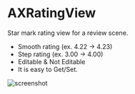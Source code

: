 AXRatingView
============

Star mark rating view for a review scene.
- Smooth rating (ex. 4.22 -> 4.23)
- Step rating (ex. 3.00 -> 4.00)
- Editable & Not Editable
- It is easy to Get/Set.

![screenshot](https://raw.github.com/akiroom/AXRatingView/master/AXRatingViewDemo/Screenshot.png)
